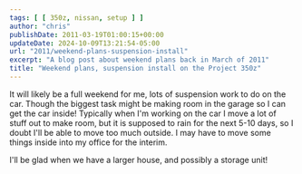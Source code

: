 ```yaml
---
tags: [ [ 350z, nissan, setup ] ]
author: "chris"
publishDate: 2011-03-19T01:00:15+00:00
updateDate: 2024-10-09T13:21:54-05:00
url: "2011/weekend-plans-suspension-install"
excerpt: "A blog post about weekend plans back in March of 2011"
title: "Weekend plans, suspension install on the Project 350z"
---
```


It will likely be a full weekend for me, lots of suspension work to do on the car. Though the biggest task might be making room in the garage so I can get the car inside! Typically when I'm working on the car I move a lot of stuff out to make room, but it is supposed to rain for the next 5-10 days, so I doubt I'll be able to move too much outside. I may have to move some things inside into my office for the interim.

I'll be glad when we have a larger house, and possibly a storage unit!
